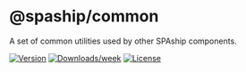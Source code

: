 # @spaship/common

A set of common utilities used by other SPAship components.

[![Version](https://img.shields.io/npm/v/@spaship/common.svg)](https://npmjs.org/package/@spaship/common)
[![Downloads/week](https://img.shields.io/npm/dw/@spaship/common.svg)](https://npmjs.org/package/@spaship/common)
[![License](https://img.shields.io/npm/l/@spaship/common.svg)](https://github.com/spaship/common/blob/master/package.json)
